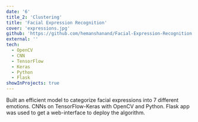 ```yaml
---
date: '6'
title_2: 'Clustering'
title: 'Facial Expression Recognition'
cover: 'expressions.jpg'
github: 'https://github.com/hemanshanand/Facial-Expression-Recognition'
external: ''
tech:
  - OpenCV
  - CNN
  - TensorFlow
  - Keras
  - Python
  - Flask
showInProjects: true
---
```


Built an efficient model to categorize facial expressions into 7 different emotions. CNNs on TensorFlow-Keras with OpenCV and Python. Flask app was used to get a web-interface to deploy the algorithm.
